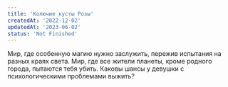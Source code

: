 ```yaml
---
title: 'Колючие кусты Розы'
createdAt: '2022-12-02'
updatedAt: '2023-06-02'
status: 'Not Finished'
---
```


Мир, где особенную магию нужно заслужить, пережив испытания на разных краях света. Мир, где все жители планеты, кроме
родного города, пытаются тебя убить. Каковы шансы у девушки с психологическими проблемами выжить? 
